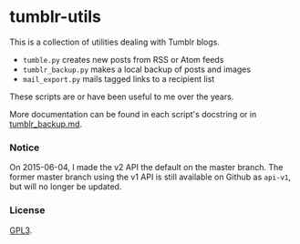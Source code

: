 # tumblr-utils

This is a collection of utilities dealing with Tumblr blogs.

- `tumble.py` creates new posts from RSS or Atom feeds
- `tumblr_backup.py` makes a local backup of posts and images
- `mail_export.py` mails tagged links to a recipient list

These scripts are or have been useful to me over the years.

More documentation can be found in each script's docstring or in
[tumblr_backup.md](https://github.com/bbolli/tumblr-utils/blob/master/tumblr_backup.md).

### Notice

On 2015-06-04, I made the v2 API the default on the master branch. The former
master branch using the v1 API is still available on Github as `api-v1`, but
will no longer be updated.

### License

[GPL3](http://www.gnu.org/licenses/gpl-3.0.txt).
